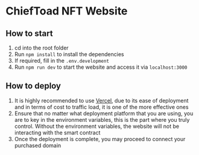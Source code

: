 # ChiefToad NFT Website

## How to start

1. cd into the root folder
2. Run `npm install` to install the dependencies
3. If required, fill in the `.env.development`
4. Run `npm run dev` to start the website and access it via `localhost:3000`

## How to deploy

1. It is highly recommended to use [Vercel](https://vercel.com/), due to its ease of deployment and in terms of cost to traffic load, it is one of the more effective ones
2. Ensure that no matter what deployment platform that you are using, you are to key in the environment variables, this is the part where you truly control. Without the environment variables, the website will not be interacting with the smart contract
3. Once the deployment is complete, you may proceed to connect your purchased domain
